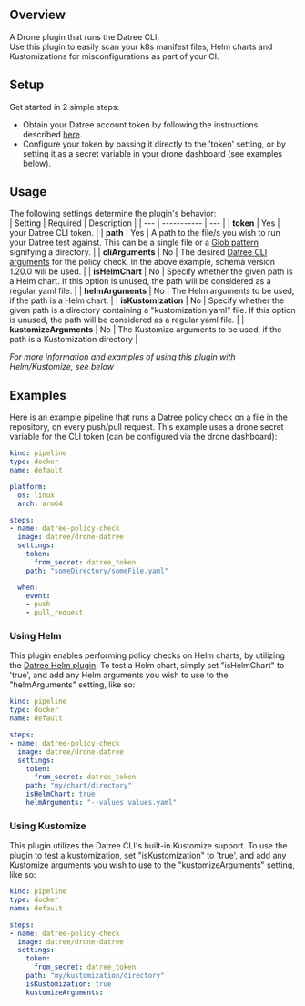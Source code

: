 ## Overview
A Drone plugin that runs the Datree CLI.  
Use this plugin to easily scan your k8s manifest files, Helm charts and Kustomizations for misconfigurations as part of your CI.

## Setup
Get started in 2 simple steps:  

* Obtain your Datree account token by following the instructions described [here](https://hub.datree.io/account-token).
* Configure your token by passing it directly to the 'token' setting, or by setting it as a secret variable in your drone dashboard (see examples below).

## Usage

The following settings determine the plugin's behavior:  
| Setting | Required | Description |
| --- | ----------- | --- |
| **token** | Yes | your Datree CLI token. |
| **path** | Yes | A path to the file/s you wish to run your Datree test against. This can be a single file or a [Glob pattern](https://www.digitalocean.com/community/tools/glob) signifying a directory. |
| **cliArguments** | No | The desired [Datree CLI arguments](https://hub.datree.io/cli-arguments) for the policy check. In the above example, schema version 1.20.0 will be used.  |
| **isHelmChart** | No | Specify whether the given path is a Helm chart. If this option is unused, the path will be considered as a regular yaml file. |
| **helmArguments** | No | The Helm arguments to be used, if the path is a Helm chart. |
| **isKustomization** | No | Specify whether the given path is a directory containing a "kustomization.yaml" file. If this option is unused, the path will be considered as a regular yaml file. |
| **kustomizeArguments** | No | The Kustomize arguments to be used, if the path is a Kustomization directory |  

*For more information and examples of using this plugin with Helm/Kustomize, see below*

## Examples
Here is an example pipeline that runs a Datree policy check on a file in the repository, on every push/pull request. This example uses a drone secret variable for the CLI token (can be configured via the drone dashboard):
```yaml
kind: pipeline
type: docker
name: default

platform:
  os: linux
  arch: arm64

steps:
- name: datree-policy-check  
  image: datree/drone-datree
  settings:
    token:
      from_secret: datree_token
    path: "someDirectory/someFile.yaml"

  when:
    event:
    - push
    - pull_request
```

### Using Helm
This plugin enables performing policy checks on Helm charts, by utilizing the [Datree Helm plugin](https://github.com/datreeio/helm-datree).
To test a Helm chart, simply set "isHelmChart" to 'true', and add any Helm arguments you wish to use to the "helmArguments" setting, like so:
```yaml
kind: pipeline
type: docker
name: default

steps:
- name: datree-policy-check  
  image: datree/drone-datree
  settings:
    token:
      from_secret: datree_token
    path: "my/chart/directory"
    isHelmChart: true
    helmArguments: "--values values.yaml"
```

### Using Kustomize
This plugin utilizes the Datree CLI's built-in Kustomize support. To use the plugin to test a kustomization, set "isKustomization" to 'true', and add any Kustomize arguments you wish to use to the "kustomizeArguments" setting, like so:
```yaml
kind: pipeline
type: docker
name: default

steps:
- name: datree-policy-check  
  image: datree/drone-datree
  settings:
    token:
      from_secret: datree_token
    path: "my/kustomization/directory"
    isKustomization: true
    kustomizeArguments:
```
